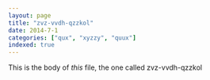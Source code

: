 ```yaml
---
layout: page
title: "zvz-vvdh-qzzkol"
date: 2014-7-1
categories: ["qux", "xyzzy", "quux"]
indexed: true
---
```

This is the body of _this_ file, the one called zvz-vvdh-qzzkol
